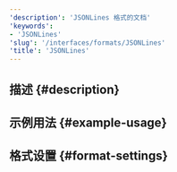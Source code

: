 ```yaml
---
'description': 'JSONLines 格式的文档'
'keywords':
- 'JSONLines'
'slug': '/interfaces/formats/JSONLines'
'title': 'JSONLines'
---
```


## 描述 {#description}

## 示例用法 {#example-usage}

## 格式设置 {#format-settings}
